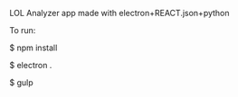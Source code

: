 LOL Analyzer app made with electron+REACT.json+python


To run:

$ npm install

$ electron .

$ gulp